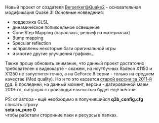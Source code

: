 Новый проект от создателя [Berserker@Quake2](https://www.gamesrevival.ru/games/Quake_2/BerserkerQuake2/) \- основательная модификация Quake 3! Основные новведения:

 *  поддержка GLSL
 *  динамическое попиксельное освещение
 *  Cone Step Mapping (параллакс, рельеф на материалах)
 *  Bump mapping
 *  Specular reflection
 *  исправлены некоторые баги оригинальной игры
 *  и многие другие улучшения графики...

Также прошу обновить внимание, что данный проект достаточно требователен к видеокарте - скажем, на ноутбучных Radeon X1150 и X1250 не запустится точно, а на GeForce 8 серии - только на среднем качестве (Med quality). Но и то это касается [старой версии за 2011-й год](http://berserker.quakegate.ru/q3bers/). В последней, на данный момент, версии - датированной маем 2019-го, ситуация с производительностью будет ещё жёстче.

PS: от автора - ещё необходимо в получившийся **q3b\_config.cfg** списать строку  
**seta sv\_pure 0**  
чтобы работали сторонние паки и ресурсы в папках.

